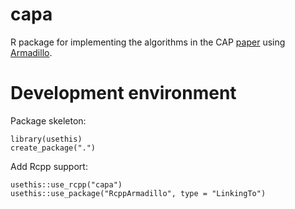 # capa

R package for implementing the algorithms in the CAP [paper](https://doi.org/10.1093/biostatistics/kxz057) using [Armadillo](https://arma.sourceforge.net/).



# Development environment

Package skeleton:

    library(usethis)
    create_package(".")

Add Rcpp support:

    usethis::use_rcpp("capa")
    usethis::use_package("RcppArmadillo", type = "LinkingTo")
